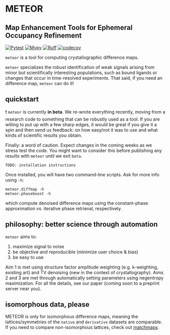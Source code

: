 # METEOR
Map Enhancement Tools for Ephemeral Occupancy Refinement
----------

[![Pytest](https://github.com/alisiafadini/meteor/actions/workflows/tests.yml/badge.svg)](https://github.com/your_username/your_repo/actions/workflows/tests.yml)
[![Mypy](https://github.com/alisiafadini/meteor/actions/workflows/mypy.yml/badge.svg)](https://github.com/your_username/your_repo/actions/workflows/mypy.yml)
[![Ruff](https://github.com/alisiafadini/meteor/actions/workflows/lint.yml/badge.svg)](https://github.com/your_username/your_repo/actions/workflows/lint.yml)
[![codecov](https://codecov.io/gh/alisiafadini/meteor/graph/badge.svg?token=NCYMP06MNS)](https://codecov.io/gh/alisiafadini/meteor)

`meteor` is a tool for computing crystallographic difference maps. 

`meteor` specializes the robust identification of weak signals arising from minor but scientifically interesting populations, such as bound ligands or changes that occur in time-resolved experiments. That said, if you need an difference map, `meteor` can do it!


## quickstart

❗ `meteor` is currently **in beta**. We re-wrote everything recently, moving from a research code to something that can be robustly used as a tool. If you are willing to put up with a few sharp edges, it would be great if you give it a spin and then send us feedback: on how easy/not it was to use and what kinds of scientific results you obtain.

Finally: a word of caution. Expect changes in the coming weeks as we stress test the code. You might want to consider this before publishing any results with `meteor` until we exit `beta`.

```
TODO: installation instructions
```

Once installed, you will have two command-line scripts. Ask for more info using `-h`:
```
meteor.diffmap -h
meteor.phaseboost -h
```
which compute denoised difference maps using the constant-phase approximation _vs._ iterative phase retrieval, respectively.


## philosophy: better science through automation

`meteor` aims to:

1. maximize signal to noise
2. be objective and reproducible (minimize user choice & bias)
3. be easy to use

Aim 1 is met using structure factor amplitude weighting (e.g. k-weighting, existing art) and TV denoising (new in the context of crystallography). Aims 2 and 3 are met through automatically setting parameters using negentropy maximization. For all the details, see our paper (coming soon to a preprint server near you).


## isomorphous data, please

METEOR is only for isomorphous difference maps, meaning the lattices/symmetries of the `native` and `derivative` datasets are comparable. If you need to compare non-isomorphous lattices, check out [matchmaps](https://github.com/rs-station/matchmaps).


